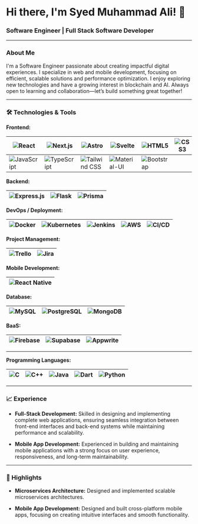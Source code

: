 # Hi there, I'm Syed Muhammad Ali! 👋

### Software Engineer | Full Stack Software Developer

---

### About Me

I'm a Software Engineer passionate about creating impactful digital experiences. I specialize in web and mobile development, focusing on efficient, scalable solutions and performance optimization. I enjoy exploring new technologies and have a growing interest in blockchain and AI. Always open to learning and collaboration—let’s build something great together!

---

### 🛠️ Technologies & Tools


**Frontend:**

| ![React](https://img.shields.io/badge/-ReactJS-61DAFB?logo=react&logoColor=white&style=flat-square) | ![Next.js](https://img.shields.io/badge/-Next.js-000000?logo=nextdotjs&logoColor=white&style=flat-square) | ![Astro](https://img.shields.io/badge/-Astro-000000?logo=astro&logoColor=white&style=flat-square) | ![Svelte](https://img.shields.io/badge/-Svelte-FF3E00?logo=svelte&logoColor=white&style=flat-square) | ![HTML5](https://img.shields.io/badge/-HTML5-E34F26?logo=html5&logoColor=white&style=flat-square) | ![CSS3](https://img.shields.io/badge/-CSS3-1572B6?logo=css3&logoColor=white&style=flat-square) |
|---|---|---|---|---|---|
| ![JavaScript](https://img.shields.io/badge/-JavaScript-F7DF1E?logo=javascript&logoColor=black&style=flat-square) | ![TypeScript](https://img.shields.io/badge/-TypeScript-3178C6?logo=typescript&logoColor=white&style=flat-square) | ![Tailwind CSS](https://img.shields.io/badge/-Tailwind%20CSS-38B2AC?logo=tailwindcss&logoColor=white&style=flat-square) | ![Material-UI](https://img.shields.io/badge/-Material--UI-0081CB?logo=material-ui&logoColor=white&style=flat-square) | ![Bootstrap](https://img.shields.io/badge/-Bootstrap-563D7C?logo=bootstrap&logoColor=white&style=flat-square) |  |

**Backend:**

| ![Express.js](https://img.shields.io/badge/-Express.js-000000?logo=express&logoColor=white&style=flat-square) | ![Flask](https://img.shields.io/badge/-Flask-000000?logo=flask&logoColor=white&style=flat-square) | ![Prisma](https://img.shields.io/badge/-Prisma-2D3748?logo=prisma&logoColor=white&style=flat-square) |
|---|---|---|


**DevOps / Deployment:**

| ![Docker](https://img.shields.io/badge/-Docker-2496ED?logo=docker&logoColor=white&style=flat-square) | ![Kubernetes](https://img.shields.io/badge/-Kubernetes-326CE5?logo=kubernetes&logoColor=white&style=flat-square) | ![Jenkins](https://img.shields.io/badge/-Jenkins-D24939?logo=jenkins&logoColor=white&style=flat-square) | ![AWS](https://img.shields.io/badge/-AWS-232F3E?logo=amazonaws&logoColor=white&style=flat-square) | ![CI/CD](https://img.shields.io/badge/-CI%2FCD-0A0A0A?logo=githubactions&logoColor=white&style=flat-square) |
|---|---|---|---|---|


**Project Management:**

| ![Trello](https://img.shields.io/badge/-Trello-0052CC?logo=trello&logoColor=white&style=flat-square) | ![Jira](https://img.shields.io/badge/-Jira-0052CC?logo=jira&logoColor=white&style=flat-square) |
|---|---|


**Mobile Development:**

| ![React Native](https://img.shields.io/badge/-React%20Native-61DAFB?logo=react&logoColor=white&style=flat-square) |
|---|

**Database:**

| ![MySQL](https://img.shields.io/badge/-MySQL-4479A1?logo=mysql&logoColor=white&style=flat-square) | ![PostgreSQL](https://img.shields.io/badge/-PostgreSQL-336791?logo=postgresql&logoColor=white&style=flat-square) | ![MongoDB](https://img.shields.io/badge/-MongoDB-47A248?logo=mongodb&logoColor=white&style=flat-square) |
|---|---|---|

**BaaS:**

| ![Firebase](https://img.shields.io/badge/-Firebase-FFCA28?logo=firebase&logoColor=white&style=flat-square) | ![Supabase](https://img.shields.io/badge/-Supabase-3ECF8E?logo=supabase&logoColor=white&style=flat-square) | ![Appwrite](https://img.shields.io/badge/-Appwrite-F02E65?logo=appwrite&logoColor=white&style=flat-square) |
|---|---|---|

---

**Programming Languages:**

| ![C](https://img.shields.io/badge/-C-A8B9CC?logo=c&logoColor=white&style=flat-square) | ![C++](https://img.shields.io/badge/-C++-00599C?logo=c%2B%2B&logoColor=white&style=flat-square) | ![Java](https://img.shields.io/badge/-Java-007396?logo=java&logoColor=white&style=flat-square) | ![Dart](https://img.shields.io/badge/-Dart-0175C2?logo=dart&logoColor=white&style=flat-square) | ![Python](https://img.shields.io/badge/-Python-3776AB?logo=python&logoColor=white&style=flat-square) |
|---|---|---|---|---|




---

### 📈 Experience

- **Full-Stack Development:** Skilled in designing and implementing complete web applications, ensuring seamless integration between front-end interfaces and back-end systems while maintaining performance and scalability.

- **Mobile App Development:** Experienced in building and maintaining mobile applications with a strong focus on user experience, responsiveness, and long-term maintainability.

---

### 🌟 Highlights

- **Microservices Architecture:** Designed and implemented scalable microservices architectures.

- **Mobile App Development:** Designed and built cross-platform mobile apps, focusing on creating intuitive interfaces and smooth functionality.

